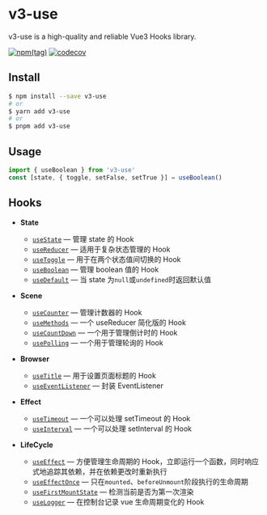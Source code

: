 # v3-use

v3-use is a high-quality and reliable Vue3 Hooks library.

[![npm(tag)](https://img.shields.io/npm/v/v3-use/latest)](https://www.npmjs.com/package/v3-use) [![codecov](https://codecov.io/gh/ismufang/v3-use/branch/main/graph/badge.svg?token=Q9ZA1I8PMB)](https://codecov.io/gh/ismufang/v3-use)

## Install

```bash
$ npm install --save v3-use
# or
$ yarn add v3-use
# or
$ pnpm add v3-use
```

## Usage

```ts
import { useBoolean } from 'v3-use'
const [state, { toggle, setFalse, setTrue }] = useBoolean()
```

## Hooks

- **State**

  - [`useState`](./src/hooks/useState/index.md) &mdash; 管理 state 的 Hook
  - [`useReducer`](./src/hooks/useReducer/index.md) &mdash; 适用于复杂状态管理的 Hook
  - [`useToggle`](./src/hooks/useToggle/index.md) &mdash; 用于在两个状态值间切换的 Hook
  - [`useBoolean`](./src/hooks/useBoolean/index.md) &mdash; 管理 boolean 值的 Hook
  - [`useDefault`](./src/hooks/useDefault/index.md) &mdash; 当 state 为`null`或`undefined`时返回默认值

- **Scene**

  - [`useCounter`](./src/hooks/useCounter/index.md) &mdash; 管理计数器的 Hook
  - [`useMethods`](./src/hooks/useMethods/index.md) &mdash; 一个 useReducer 简化版的 Hook
  - [`useCountDown`](./src/hooks/useCountDown/index.md) &mdash; 一个用于管理倒计时的 Hook
  - [`usePolling`](./src/hooks/usePolling/index.md) &mdash; 一个用于管理轮询的 Hook

- **Browser**

  - [`useTitle`](./src/hooks/useTitle/index.md) &mdash; 用于设置页面标题的 Hook
  - [`useEventListener`](./src/hooks/useEventListener/index.md) &mdash; 封装 EventListener

- **Effect**

  - [`useTimeout`](./src/hooks/useTimeout/index.md) &mdash; 一个可以处理 setTimeout 的 Hook
  - [`useInterval`](./src/hooks/useInterval/index.md) &mdash; 一个可以处理 setInterval 的 Hook

- **LifeCycle**

  - [`useEffect`](./src/hooks/useEffect/index.md) &mdash; 方便管理生命周期的 Hook，立即运行一个函数，同时响应式地追踪其依赖，并在依赖更改时重新执行
  - [`useEffectOnce`](./src/hooks/useEffectOnce/index.md) &mdash; 只在`mounted`、`beforeUnmount`阶段执行的生命周期
  - [`useFirstMountState`](./src/hooks/useFirstMountState/index.md) &mdash; 检测当前是否为第一次渲染
  - [`useLogger`](./src/hooks/useLogger/index.md) &mdash; 在控制台记录 vue 生命周期变化的 Hook
